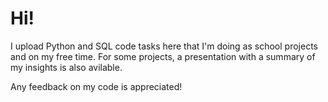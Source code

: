 # Hi!
I upload Python and SQL code tasks here that I'm doing as school projects and on my free time. For some projects, a presentation with a summary of my insights is also avilable. 

Any feedback on my code is appreciated!
